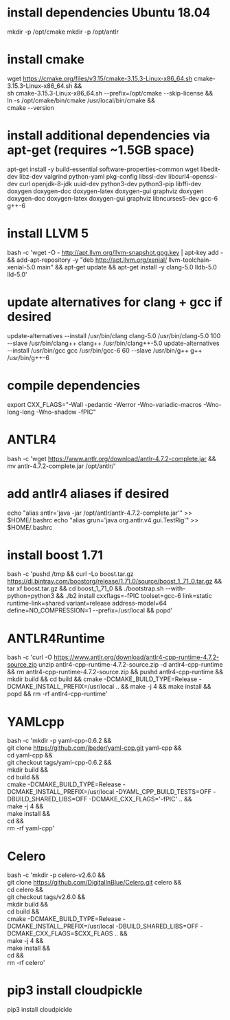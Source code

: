 # install dependencies Ubuntu 18.04

mkdir -p /opt/cmake
mkdir -p /opt/antlr

# install cmake
wget https://cmake.org/files/v3.15/cmake-3.15.3-Linux-x86_64.sh cmake-3.15.3-Linux-x86_64.sh && \
sh cmake-3.15.3-Linux-x86_64.sh --prefix=/opt/cmake --skip-license && \
ln -s /opt/cmake/bin/cmake /usr/local/bin/cmake && \
cmake --version

# install additional dependencies via apt-get (requires ~1.5GB space)
apt-get install -y build-essential software-properties-common wget libedit-dev libz-dev valgrind python-yaml pkg-config libssl-dev libcurl4-openssl-dev curl openjdk-8-jdk uuid-dev python3-dev python3-pip libffi-dev doxygen doxygen-doc doxygen-latex doxygen-gui graphviz doxygen doxygen-doc doxygen-latex doxygen-gui graphviz libncurses5-dev gcc-6 g++-6

# install LLVM 5
bash -c 'wget -O - http://apt.llvm.org/llvm-snapshot.gpg.key | apt-key add - &&
add-apt-repository -y "deb http://apt.llvm.org/xenial/ llvm-toolchain-xenial-5.0 main" &&
apt-get update &&
apt-get install -y clang-5.0 lldb-5.0 lld-5.0'


# update alternatives for clang + gcc if desired
update-alternatives --install /usr/bin/clang clang-5.0 /usr/bin/clang-5.0 100 --slave /usr/bin/clang++ clang++ /usr/bin/clang++-5.0
update-alternatives --install /usr/bin/gcc gcc /usr/bin/gcc-6 60 --slave /usr/bin/g++ g++ /usr/bin/g++-6

# compile dependencies
export CXX_FLAGS="-Wall -pedantic -Werror -Wno-variadic-macros -Wno-long-long -Wno-shadow -fPIC"


# ANTLR4
bash -c 'wget https://www.antlr.org/download/antlr-4.7.2-complete.jar &&
mv antlr-4.7.2-complete.jar /opt/antlr/'
# add antlr4 aliases if desired
echo "alias antlr='java -jar /opt/antlr/antlr-4.7.2-complete.jar'" >> $HOME/.bashrc
echo "alias grun='java org.antlr.v4.gui.TestRig'" >> $HOME/.bashrc



# install boost 1.71
bash -c 'pushd /tmp &&
curl -Lo boost.tar.gz https://dl.bintray.com/boostorg/release/1.71.0/source/boost_1_71_0.tar.gz &&
tar xf boost.tar.gz &&
cd boost_1_71_0 && ./bootstrap.sh --with-python=python3 &&
./b2 install cxxflags=-fPIC toolset=gcc-6 link=static runtime-link=shared variant=release address-model=64 define=NO_COMPRESSION=1 --prefix=/usr/local &&
popd'

# ANTLR4Runtime
bash -c 'curl -O https://www.antlr.org/download/antlr4-cpp-runtime-4.7.2-source.zip
unzip antlr4-cpp-runtime-4.7.2-source.zip -d antlr4-cpp-runtime &&
rm antlr4-cpp-runtime-4.7.2-source.zip &&
pushd antlr4-cpp-runtime &&
mkdir build && cd build && cmake -DCMAKE_BUILD_TYPE=Release -DCMAKE_INSTALL_PREFIX=/usr/local .. && make -j 4 && make install &&
popd &&
rm -rf antlr4-cpp-runtime'


# YAMLcpp
bash -c 'mkdir -p yaml-cpp-0.6.2 && \
git clone https://github.com/jbeder/yaml-cpp.git yaml-cpp && \
cd yaml-cpp && \
git checkout tags/yaml-cpp-0.6.2 && \
mkdir build && \
cd build && \
cmake -DCMAKE_BUILD_TYPE=Release -DCMAKE_INSTALL_PREFIX=/usr/local -DYAML_CPP_BUILD_TESTS=OFF -DBUILD_SHARED_LIBS=OFF -DCMAKE_CXX_FLAGS='-fPIC' .. && \
make -j 4 && \
make install && \
cd && \
rm -rf yaml-cpp'


# Celero
bash -c 'mkdir -p celero-v2.6.0 && \
git clone https://github.com/DigitalInBlue/Celero.git celero && \
cd celero && \
git checkout tags/v2.6.0 && \
mkdir build && \
cd build && \
cmake -DCMAKE_BUILD_TYPE=Release -DCMAKE_INSTALL_PREFIX=/usr/local -DBUILD_SHARED_LIBS=OFF -DCMAKE_CXX_FLAGS=$CXX_FLAGS .. && \
make -j 4 && \
make install && \
cd && \
rm -rf celero'


# pip3 install cloudpickle
pip3 install cloudpickle
